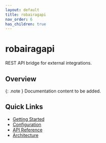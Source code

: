 ```yaml
---
layout: default
title: robairagapi
nav_order: 6
has_children: true
---
```


# robairagapi

REST API bridge for external integrations.

## Overview

{: .note }
Documentation content to be added.

## Quick Links

- [Getting Started](getting-started.md)
- [Configuration](configuration.md)
- [API Reference](api-reference.md)
- [Architecture](architecture.md)
